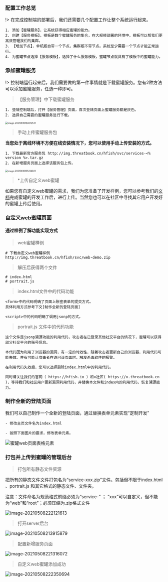 ### 配置工作总览

!> 在完成控制端的部署后，我们还需要几个配置工作让整个系统运行起来。

```wiki
1. 添加【蜜罐服务】，让系统获得相应蜜罐的能力。
2. 创建【服务模板】，模板是数个蜜罐服务的集合，在大规模部署的环境中，模板可以帮我们更高效管理我们的集群。
3. 【增加节点】，单机版自带一个节点，集群版不带节点。系统至少需要一个节点才能正常运行。
4. 为蜜罐节点选择【服务模板】，选择了什么服务模板，蜜罐节点就具有了模板中的蜜罐能力。
```



### 添加蜜罐服务

!> 控制端运行起来后，我们需要做的第一件事情就是下载蜜罐服务。您有2种方法可以添加蜜罐服务，任选一种即可。

> 【服务管理】中下载蜜罐服务

```wiki
1. 登陆控制端后，打开【服务管理】页面，首次登陆页面上蜜罐服务都是灰色。
2. 选择自己需要的蜜罐服务进行下载。
```

<img src="http://img.threatbook.cn/hfish/20210616164014.png" alt="image-20210616164012531" style="zoom:50%;" />



> 手动上传蜜罐服务包

**当您处于离线环境不方便在线安装情况下，您可以使用手动上传安装的方式。**

```wiki
1. 下载最新官方服务包 http://img.threatbook.cn/hfish/svc/services-<% version %>.tar.gz
2. 在新增服务页面上选择该服务包上传。
```

<img src="http://img.threatbook.cn/hfish/20210616165216.png" alt="image-20210616165214921" style="zoom:50%;" />



> *上传自定义web蜜罐

​	如果您有自定义web蜜罐的需求，我们为您准备了开发样例，您可以参考我们的[文档](https://hfish.io/#/function?id=web%e8%9c%9c%e7%bd%90%e8%87%aa%e5%ae%9a%e4%b9%89%e5%bc%80%e5%8f%91)完成蜜罐的开发工作后，进行上传。
​	当然您也可以在社区中寻找其它用户开发好的蜜罐上传后使用。



### 自定义web蜜罐页面

#### 通过样例了解功能实现方式

> web蜜罐样例

```wiki
# 下载自定义web蜜罐样例
http://img.threatbook.cn/hfish/svc/web-demo.zip
```



> 解压后获得两个文件

```wiki
# index.html
# portrait.js
```



> index.html文件中的代码功能

```wiki
<form>中的代码明确了页面上账密表单的提交方式。
具体利用方式参考下文[制作全新的登陆页面]

<script>中的代码明确了调用jsonp的方式。
```



> portrait.js 文件中的代码功能

```wiki
这个文件是jsonp溯源功能的利用代码，攻击者在已登录其他社交平台的情况下，蜜罐可以获得部分社交平台的账号信息。

本代码因为利用了浏览器的漏洞，有一定的时效性，随着攻击者更新自己的浏览器，利用代码可能失效。并有可能让攻击者在访问该页面时，触发杀毒软件的报警。

在利用代码失效后，您可以选择删除index.html中的利用代码。

同时请关注我们的官网（ https://hfish.io ）和x社区( https://x.threatbook.cn )，等待我们和社区用户更新漏洞利用代码，并替换本文件和index内的利用代码，恢复溯源能力。
```



### 制作全新的登陆页面

我们可以自己制作一个全新的登陆页面，通过替换表单元素实现“定制开发”

```shell
- 修改主页文件名为index.html

- 按照下面图片的要求，修改表单元素。
```

![蜜罐web页面表格元素](http://img.threatbook.cn/hfish/20210728213641.png)



### 打包并上传到蜜罐的管理后台

> 打包所有静态文件资源

把所有的静态文件文件打包名为“service-xxx.zip”文件。包括但不限于index.html 、portrait.js 和其它格式的静态文件、文件夹。

注意：文件命名为规范格式前缀必须为“service-” ； “xxx”可以自定义，但不能为“web”和“root”；必须压缩为.zip格式文件

![image-20210508222121613](http://img.threatbook.cn/hfish/20210728213740.png)



> 打开server后台

![image-20210508213915879](http://img.threatbook.cn/hfish/20210728213815.png)



> 配置新增服务页面

![image-20210508221316072](http://img.threatbook.cn/hfish/20210728213852.png)



> 自定义web蜜罐添加成功

![image-20210508222350694](http://img.threatbook.cn/hfish/20210728213909.png)
